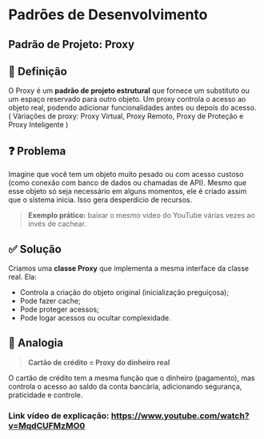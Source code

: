 # Padrões de Desenvolvimento

## Padrão de Projeto: Proxy

## 📌 Definição

O Proxy é um **padrão de projeto estrutural** que fornece um substituto ou um espaço reservado para outro objeto. Um proxy controla o acesso ao objeto real, podendo adicionar funcionalidades antes ou depois do acesso. ( Váriações de proxy: Proxy Virtual, Proxy Remoto, Proxy de Proteção e Proxy Inteligente )

## ❓ Problema

Imagine que você tem um objeto muito pesado ou com acesso custoso (como conexão com banco de dados ou chamadas de API). Mesmo que esse objeto só seja necessário em alguns momentos, ele é criado assim que o sistema inicia. Isso gera desperdício de recursos.

> **Exemplo prático:** baixar o mesmo vídeo do YouTube várias vezes ao invés de cachear.

## ✅ Solução

Criamos uma **classe Proxy** que implementa a mesma interface da classe real. Ela:

- Controla a criação do objeto original (inicialização preguiçosa);
- Pode fazer cache;
- Pode proteger acessos;
- Pode logar acessos ou ocultar complexidade.

## 🔁 Analogia

> **Cartão de crédito = Proxy do dinheiro real**

O cartão de crédito tem a mesma função que o dinheiro (pagamento), mas controla o acesso ao saldo da conta bancária, adicionando segurança, praticidade e controle.

### Link vídeo de explicação: https://www.youtube.com/watch?v=MqdCUFMzMO0
